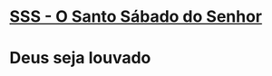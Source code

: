 <html lang="pt-BR"> <head> <meta charset="UTF-8"> <meta http-equiv="X-UA-Compatible" content="IE=edge"> <meta name="viewport" content="width=device-width, initial-scale=1">
<title>SSS - O Santo Sábado do Senhor</title><meta property="og:title" content="SSS - O Santo Sábado do Senhor"/><meta property="og:locale" content="pt_BR" /><link rel="canonical" href="https://jeferson-jose.github.io/" /><meta property="og:url" content="https://jeferson-jose.github.io/" /><meta property="og:site_name" content="SSS - O Santo Sábado do Senhor" /><meta property="og:type" content="website" /><meta name="twitter:card" content="summary" /><meta property="twitter:title" content="SSS - O Santo Sábado do Senhor" /><script type="application/ld+json">{"@context":"https://schema.org","@type":"WebSite","headline":"jeferson-jose.github.io","name":"jeferson-jose.github.io","url":"https://jeferson-jose.github.io/"}</script>
<!-- link rel="shortcut icon" type="image/x-icon" href="/favicon.ico" -->
</head> <body> <h1><a href="https://jeferson-jose.github.io/">SSS - O Santo Sábado do Senhor</a></h1> 
<h1>Deus seja louvado </h1>
 <script src="https://cdnjs.cloudflare.com/ajax/libs/anchor-js/4.1.0/anchor.min.js" integrity="sha256-lZaRhKri35AyJSypXXs4o6OPFTbTmUoltBbDCbdzegg=" crossorigin="anonymous"></script> <script>anchors.add();</script> </body></html>
